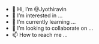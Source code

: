- 👋 Hi, I’m @Jyothiravin
- 👀 I’m interested in ...
- 🌱 I’m currently learning ...
- 💞️ I’m looking to collaborate on ...
- 📫 How to reach me ...

<!---
Jyothiravin/Jyothiravin is a ✨ special ✨ repository because its `README.md` (this file) appears on your GitHub profile.
You can click the Preview link to take a look at your changes.
--->
